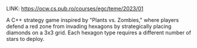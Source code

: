 LINK: https://ocw.cs.pub.ro/courses/egc/teme/2023/01

A C++ strategy game inspired by "Plants vs. Zombies," where players defend a red zone from invading hexagons by strategically placing diamonds on a 3x3 grid. Each hexagon type requires a different number of stars to deploy.
